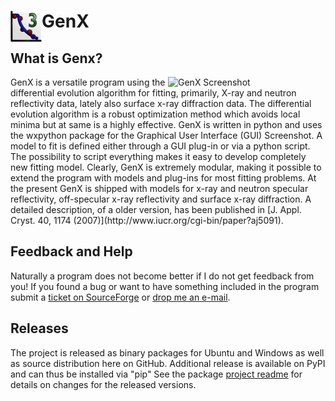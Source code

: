# GenX <img src="icons/main_gui/genx.png" width="50" alt="GenX 3" align="left">
## What is Genx?
<img src="https://aglavic.github.io/genx/Screenshot.png" width="50%" alt="GenX Screenshot" align="right">
GenX is a versatile program using the differential evolution algorithm for fitting, primarily, X-ray and neutron reflectivity data, 
lately also surface x-ray diffraction data. The differential evolution algorithm is a robust optimization method which avoids local minima 
but at same is a highly effective. GenX is written in python and uses the wxpython package for the Graphical User Interface (GUI) Screenshot. 
A model to fit is defined either through a GUI plug-in or via a python script. The possibility to script everything makes it easy to develop completely new fitting model. 
Clearly, GenX is extremely modular, making it possible to extend the program with models and plug-ins for most fitting problems. 
At the present GenX is shipped with models for x-ray and neutron specular reflectivity, off-specular x-ray reflectivity and surface x-ray diffraction. 
A detailed description, of a older version, has been published in [J. Appl. Cryst. 40, 1174 (2007)](http://www.iucr.org/cgi-bin/paper?aj5091).

## Feedback and Help
Naturally a program does not become better if I do not get feedback from you! 
If you found a bug or want to have something included in the program submit a [ticket on SourceForge](https://sourceforge.net/p/genx/tickets/) or [drop me an e-mail](mailto:artur.glavic@psi.ch).

## Releases
The project is released as binary packages for Ubuntu and Windows as well as source distribution here on GitHub. 
Additional release is available on PyPI and can thus be installed via "pip"
See the package [project readme](genx/README.txt) for details on changes for the released versions.
